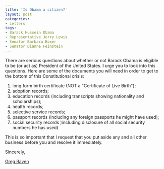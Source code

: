 ```yaml
---
title: 'Is Obama a citizen?'
layout: post
categories:
- Letters
tags:
- Barack Hussein Obama
- Representative Jerry Lewis
- Senator Barbara Boxer
- Senator Dianne Feinstein
---
```


There are serious questions about whether or not Barack Obama is eligible to be (or act as) President of the United States. I urge you to look into this questions. Here are some of the documents you will need in order to get to the bottom of this Constitutional crisis:

1. long form birth certificate (NOT a "Certificate of Live Birth");
2. adoption records;
3. education records (including transcripts showing nationality and scholarships);
4. health records;
5. selective service records;
6. passport records (including any foreign passports he might have used);
7. social security records )including disclosure of all social security numbers he has used)

This is so important that I request that you put aside any and all other business before you and resolve it immediately.

Sincerely,

[Greg Raven](https://www.gregraven.org/)